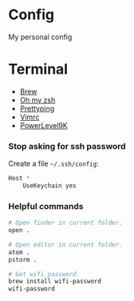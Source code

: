 # Config
My personal config

# Terminal

- [Brew](https://brew.sh/index.html)
- [Oh my zsh](https://github.com/robbyrussell/oh-my-zsh)
- [Prettyping](http://denilson.sa.nom.br/prettyping/)
- [Vimrc](https://github.com/amix/vimrc)
- [PowerLevel9K](https://dev.to/equiman/iterm2--oh-my-zsh--powerlevel9k-best-terminal-combination-for-geeks-58l5)

### Stop asking for ssh password

Create a file `~/.ssh/config`:
```bash
Host *
    UseKeychain yes
```

### Helpful commands

```bash
# Open finder in current folder.
open .

# Open editor in current folder.
atom .
pstorm .

# Get wifi password.
brew install wifi-password
wifi-password
```
